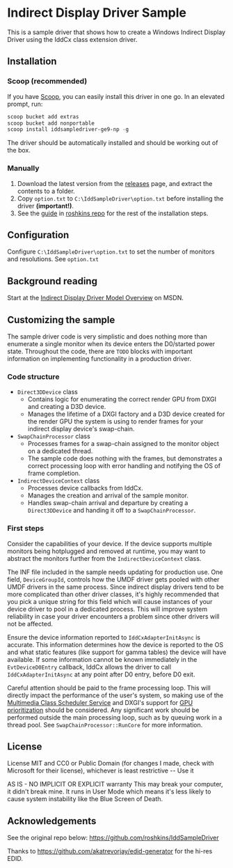 # Indirect Display Driver Sample

This is a sample driver that shows how to create a Windows Indirect Display Driver using the IddCx class extension driver.

## Installation

### Scoop (recommended)
If you have [Scoop](https://scoop.sh/), you can easily install this driver in one go. In an elevated prompt, run:
```powershell
scoop bucket add extras
scoop bucket add nonportable
scoop install iddsampledriver-ge9-np -g
```
The driver should be automatically installed and should be working out of the box.

### Manually

1. Download the latest version from the [releases](https://github.com/ge9/IddSampleDriver/releases/latest) page, and extract the contents to a folder.
2. Copy `option.txt` to `C:\IddSampleDriver\option.txt` before installing the driver **(important!)**.
3. See the [guide](https://github.com/roshkins/IddSampleDriver/releases) in [roshkins repo](https://github.com/roshkins/IddSampleDriver) for the rest of the installation steps.

## Configuration
Configure `C:\IddSampleDriver\option.txt` to set the number of monitors and resolutions.
See `option.txt`


## Background reading ##

Start at the [Indirect Display Driver Model Overview](https://msdn.microsoft.com/en-us/library/windows/hardware/mt761968(v=vs.85).aspx) on MSDN.

## Customizing the sample ##

The sample driver code is very simplistic and does nothing more than enumerate a single monitor when its device enters the D0/started power state. Throughout the code, there are `TODO` blocks with important information on implementing functionality in a production driver.

### Code structure ###

* `Direct3DDevice` class
    * Contains logic for enumerating the correct render GPU from DXGI and creating a D3D device.
    * Manages the lifetime of a DXGI factory and a D3D device created for the render GPU the system is using to render frames for your indirect display device's swap-chain.
* `SwapChainProcessor` class
    * Processes frames for a swap-chain assigned to the monitor object on a dedicated thread.
    * The sample code does nothing with the frames, but demonstrates a correct processing loop with error handling and notifying the OS of frame completion.
* `IndirectDeviceContext` class
    * Processes device callbacks from IddCx.
    * Manages the creation and arrival of the sample monitor.
    * Handles swap-chain arrival and departure by creating a `Direct3DDevice` and handing it off to a `SwapChainProcessor`.

### First steps ###

Consider the capabilities of your device. If the device supports multiple monitors being hotplugged and removed at runtime, you may want to abstract the monitors further from the `IndirectDeviceContext` class.

The INF file included in the sample needs updating for production use. One field, `DeviceGroupId`, controls how the UMDF driver gets pooled with other UMDF drivers in the same process. Since indirect display drivers tend to be more complicated than other driver classes, it's highly recommended that you pick a unique string for this field which will cause instances of your device driver to pool in a dedicated process. This will improve system reliability in case your driver encounters a problem since other drivers will not be affected.

Ensure the device information reported to `IddCxAdapterInitAsync` is accurate. This information determines how the device is reported to the OS and what static features (like support for gamma tables) the device will have available. If some information cannot be known immediately in the `EvtDeviceD0Entry` callback, IddCx allows the driver to call `IddCxAdapterInitAsync` at any point after D0 entry, before D0 exit.

Careful attention should be paid to the frame processing loop. This will directly impact the performance of the user's system, so making use of the [Multimedia Class Scheduler Service](https://msdn.microsoft.com/en-us/library/windows/desktop/ms684247(v=vs.85).aspx) and DXGI's support for [GPU prioritization](https://msdn.microsoft.com/en-us/library/windows/desktop/bb174534(v=vs.85).aspx) should be considered. Any significant work should be performed outside the main processing loop, such as by queuing work in a thread pool. See `SwapChainProcessor::RunCore` for more information.

## License

License MIT and CC0 or Public Domain (for changes I made, check with Microsoft for their license), whichever is least restrictive -- Use it

AS IS - NO IMPLICIT OR EXPLICIT warranty This may break your computer, it didn't break mine. It runs in User Mode which means it's less likely to cause system instability like the Blue Screen of Death.

## Acknowledgements

See the original repo below:
https://github.com/roshkins/IddSampleDriver

Thanks to https://github.com/akatrevorjay/edid-generator for the hi-res EDID.
